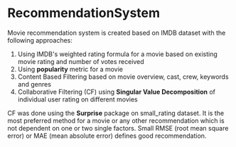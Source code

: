# RecommendationSystem

Movie recommendation system is created based on IMDB dataset with the following approaches:
1. Using IMDB's weighted rating formula for a movie based on existing movie rating and number of votes received
2. Using **popularity** metric for a movie
3. Content Based Filtering based on movie overview, cast, crew, keywords and genres
4. Collaborative Filtering (CF) using **Singular Value Decomposition** of individual user rating on different movies

CF was done using the **Surprise** package on small_rating dataset. It is the most preferred method for a movie or any other recommendation which is not dependent on one or two single factors. Small RMSE (root mean square error) or MAE (mean absolute error) defines good recommendation. 
